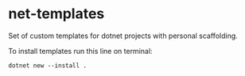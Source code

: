 # net-templates
Set of custom templates for dotnet projects with personal scaffolding.

To install templates run this line on terminal:

```
dotnet new --install .
```
